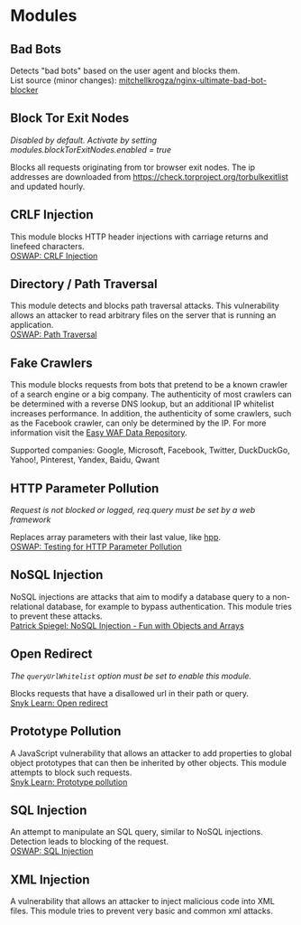 # Modules

## Bad Bots

Detects "bad bots" based on the user agent and blocks them.  
List source (minor changes): [mitchellkrogza/nginx-ultimate-bad-bot-blocker](https://github.com/mitchellkrogza/nginx-ultimate-bad-bot-blocker)

## Block Tor Exit Nodes

_Disabled by default. Activate by setting modules.blockTorExitNodes.enabled = true_

Blocks all requests originating from tor browser exit nodes. The ip addresses are downloaded from https://check.torproject.org/torbulkexitlist and updated hourly.

## CRLF Injection

This module blocks HTTP header injections with carriage returns and linefeed characters.  
[OSWAP: CRLF Injection](https://owasp.org/www-community/vulnerabilities/CRLF_Injection)

## Directory / Path Traversal

This module detects and blocks path traversal attacks. This vulnerability allows an attacker to read arbitrary files on the server that is running an application.  
[OSWAP: Path Traversal](https://owasp.org/www-community/attacks/Path_Traversal)

## Fake Crawlers

This module blocks requests from bots that pretend to be a known crawler of a search engine or a big company. The authenticity of most crawlers can be determined with a reverse DNS lookup, but an additional IP whitelist increases performance. In addition, the authenticity of some crawlers, such as the Facebook crawler, can only be determined by the IP. For more information visit the [Easy WAF Data Repository](https://github.com/timokoessler/easy-waf-data).

Supported companies: Google, Microsoft, Facebook, Twitter, DuckDuckGo, Yahoo!, Pinterest, Yandex, Baidu, Qwant

## HTTP Parameter Pollution

_Request is not blocked or logged, req.query must be set by a web framework_

Replaces array parameters with their last value, like [hpp](https://www.npmjs.com/package/hpp).  
[OSWAP: Testing for HTTP Parameter Pollution](https://owasp.org/www-project-web-security-testing-guide/latest/4-Web_Application_Security_Testing/07-Input_Validation_Testing/04-Testing_for_HTTP_Parameter_Pollution)

## NoSQL Injection

NoSQL injections are attacks that aim to modify a database query to a non-relational database, for example to bypass authentication. This module tries to prevent these attacks.  
[Patrick Spiegel: NoSQL Injection - Fun with Objects and Arrays](https://owasp.org/www-pdf-archive/GOD16-NOSQL.pdf)

## Open Redirect

_The `queryUrlWhitelist` option must be set to enable this module._

Blocks requests that have a disallowed url in their path or query.  
[Snyk Learn: Open redirect](https://learn.snyk.io/lessons/open-redirect/javascript/)

## Prototype Pollution

A JavaScript vulnerability that allows an attacker to add properties to global object prototypes that can then be inherited by other objects. This module attempts to block such requests.  
[Snyk Learn: Prototype pollution](https://learn.snyk.io/lessons/prototype-pollution/javascript/)

## SQL Injection

An attempt to manipulate an SQL query, similar to NoSQL injections. Detection leads to blocking of the request.  
[OSWAP: SQL Injection](https://owasp.org/www-community/attacks/SQL_Injection)

## XML Injection

A vulnerability that allows an attacker to inject malicious code into XML files. This module tries to prevent very basic and common xml attacks.

